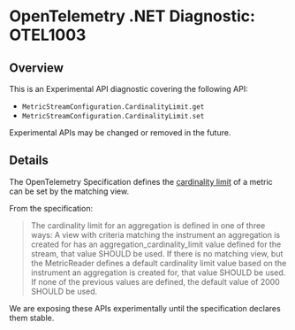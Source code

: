 # OpenTelemetry .NET Diagnostic: OTEL1003

## Overview

This is an Experimental API diagnostic covering the following API:

* `MetricStreamConfiguration.CardinalityLimit.get`
* `MetricStreamConfiguration.CardinalityLimit.set`

Experimental APIs may be changed or removed in the future.

## Details

The OpenTelemetry Specification defines the
[cardinality limit](https://github.com/open-telemetry/opentelemetry-specification/blob/main/specification/metrics/sdk.md#configuration-1)
of a metric can be set by the matching view.

From the specification:

> The cardinality limit for an aggregation is defined in one of three ways:
> A view with criteria matching the instrument an aggregation is created for has
> an aggregation_cardinality_limit value defined for the stream, that value
> SHOULD be used. If there is no matching view, but the MetricReader defines a
> default cardinality limit value based on the instrument an aggregation is
> created for, that value SHOULD be used. If none of the previous values are
> defined, the default value of 2000 SHOULD be used.

We are exposing these APIs experimentally until the specification declares them
stable.

